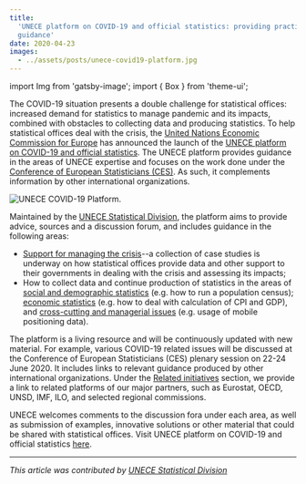```yaml
---
title:
  'UNECE platform on COVID-19 and official statistics: providing practical
  guidance'
date: 2020-04-23
images:
  - ../assets/posts/unece-covid19-platform.jpg
---
```


import Img from 'gatsby-image'; import { Box } from 'theme-ui';

The COVID-19 situation presents a double challenge for statistical offices:
increased demand for statistics to manage pandemic and its impacts, combined
with obstacles to collecting data and producing statistics. To help statistical
offices deal with the crisis, the
[United Nations Economic Commission for Europe](https://www.unece.org/info/ece-homepage.html)
has announced the launch of the
[UNECE platform on COVID-19 and official statistics](https://statswiki.unece.org/display/COV/Home).
The UNECE platform provides guidance in the areas of UNECE expertise and focuses
on the work done under the
[Conference of European Statisticians (CES)](https://www.unece.org/stats/ces.html).
As such, it complements information by other international organizations.

<Box mb={3}>
  <Img
    fluid={props.images[0]}
    title="UNECE COVID-19 Platform."
    alt="UNECE COVID-19 Platform."
  />
</Box>

Maintained by the
[UNECE Statistical Division](https://www.unece.org/stats/stats_h.html), the
platform aims to provide advice, sources and a discussion forum, and includes
guidance in the following areas:

- [Support for managing the crisis](https://statswiki.unece.org/display/COV/Support+for+managing+the+crisis)--a
  collection of case studies is underway on how statistical offices provide data
  and other support to their governments in dealing with the crisis and
  assessing its impacts;
- How to collect data and continue production of statistics in the areas of
  [social and demographic statistics](https://statswiki.unece.org/pages/viewpage.action?pageId=278039009)
  (e.g. how to run a population census);
  [economic statistics](https://statswiki.unece.org/pages/viewpage.action?pageId=278039015)
  (e.g. how to deal with calculation of CPI and GDP), and
  [cross-cutting and managerial issues](https://statswiki.unece.org/pages/viewpage.action?pageId=278039020)
  (e.g. usage of mobile positioning data).

The platform is a living resource and will be continuously updated with new
material. For example, various COVID-19 related issues will be discussed at the
Conference of European Statisticians (CES) plenary session on 22-24 June 2020.
It includes links to relevant guidance produced by other international
organizations. Under the
[Related initiatives](https://statswiki.unece.org/pages/viewpage.action?pageId=278039025)
section, we provide a link to related platforms of our major partners, such as
Eurostat, OECD, UNSD, IMF, ILO, and selected regional commissions.

UNECE welcomes comments to the discussion fora under each area, as well as
submission of examples, innovative solutions or other material that could be
shared with statistical offices. Visit UNECE platform on COVID-19 and official
statistics [here](https://statswiki.unece.org/display/COV/Home).

---

_This article was contributed by
[UNECE Statistical Division](https://www.unece.org/stats/stats_h.html)_
